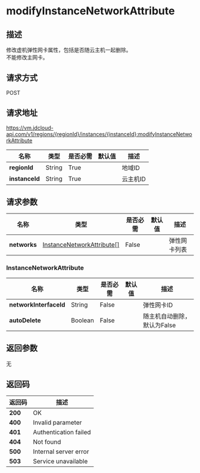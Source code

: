 # modifyInstanceNetworkAttribute


## 描述
修改虚机弹性网卡属性，包括是否随云主机一起删除。<br>
不能修改主网卡。


## 请求方式
POST

## 请求地址
https://vm.jdcloud-api.com/v1/regions/{regionId}/instances/{instanceId}:modifyInstanceNetworkAttribute

|名称|类型|是否必需|默认值|描述|
|---|---|---|---|---|
|**regionId**|String|True| |地域ID|
|**instanceId**|String|True| |云主机ID|

## 请求参数
|名称|类型|是否必需|默认值|描述|
|---|---|---|---|---|
|**networks**|[InstanceNetworkAttribute[]](modifyinstancenetworkattribute#instancenetworkattribute)|False| |弹性网卡列表|

### <div id="instancenetworkattribute">InstanceNetworkAttribute</div>
|名称|类型|是否必需|默认值|描述|
|---|---|---|---|---|
|**networkInterfaceId**|String|False| |弹性网卡ID|
|**autoDelete**|Boolean|False| |随主机自动删除，默认为False|

## 返回参数
无


## 返回码
|返回码|描述|
|---|---|
|**200**|OK|
|**400**|Invalid parameter|
|**401**|Authentication failed|
|**404**|Not found|
|**500**|Internal server error|
|**503**|Service unavailable|
